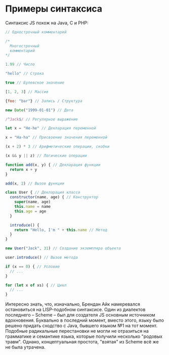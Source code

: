 # Примеры синтаксиса

Синтаксис JS похож на Java, C и PHP:

```js
// Однострочный комментарий

/*
  Многострочный
  комментарий
*/

1.99 // Число

"hello" // Строка

true // Булевское значение

[1, 2, 3] // Массив

{foo: "bar"} // Запись / Структура

new Date("1999-01-01") // Дата

/^Jack$/ // Регулярное выражение

let x = "He-he" // Декларация переменной

x = "Ha-ha" // Присвоение значения переменной

(x + 2) * 3 // Арифметические операции, скобки

(x && y || z) // Логические операции

function add(x, y) { // Декларация функции
  return x + y
}

add(x, 2) // Вызов функции

class User { // Декларация класса
  constructor(name, age) { // Конструктор
    super(name, age)
    this.name = name
    this.age = age
  }

  introduce() {
    return "Hello, I'm " + this.name // Метод
  }
}

new User("Jack", 31) // Создание экземпляра объекта

user.introduce() // Вызов метода

if (x == 0) { // Условие
  // ...
}

for (let x of xs) { // Цикл
  // ...
}
```

Интересно знать, что, изначально, Брендан Айк намеревался остановиться на LISP-подобном синтаксисе.
Один из диалектов последнего – Scheme – был для создателя JS основным источником вдохновения.
Буквально в последний момент, вместо этого, языку было решено придать сходство с Java, бывшего
языком №1 на тот момент. Подобные радикальные перестановки не могли не отразиться на грамматике и семантике
языка, которые получили несколько "родовых травм". Однако, концептуальная простота, "взятая" из Scheme
всё же не была утрачена.

